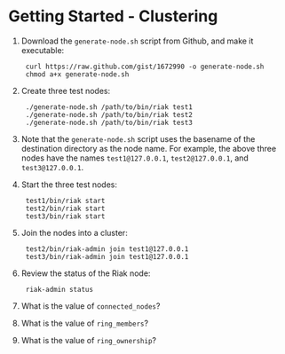 # Getting Started - Clustering

1. Download the `generate-node.sh` script from Github, and make it executable:

        curl https://raw.github.com/gist/1672990 -o generate-node.sh
        chmod a+x generate-node.sh

2. Create three test nodes:

        ./generate-node.sh /path/to/bin/riak test1
        ./generate-node.sh /path/to/bin/riak test2
        ./generate-node.sh /path/to/bin/riak test3

3. Note that the `generate-node.sh` script uses the basename of the destination directory as the node name. For example, the above three nodes have the names `test1@127.0.0.1`, `test2@127.0.0.1`, and `test3@127.0.0.1`.

4. Start the three test nodes:

        test1/bin/riak start
        test2/bin/riak start
        test3/bin/riak start

5. Join the nodes into a cluster:

        test2/bin/riak-admin join test1@127.0.0.1
        test3/bin/riak-admin join test1@127.0.0.1

6. Review the status of the Riak node:

        riak-admin status

7. What is the value of `connected_nodes`?

8. What is the value of `ring_members`?

9. What is the value of `ring_ownership`?
